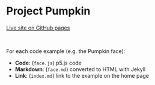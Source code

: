 # Project Pumpkin

[Live site on GitHub pages](https://dkessner.github.io/ProjectPumpkin/)

<br/>

For each code example (e.g. the Pumpkin face):

- __Code__: (`face.js`) p5.js code
- __Markdown__: (`face.md`) converted to HTML with Jekyll
- __Link__: (`index.md`) link to the example on the home page

